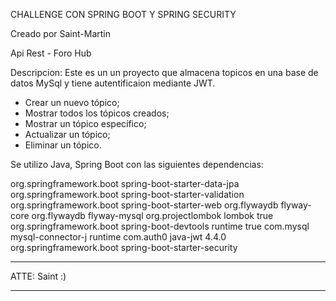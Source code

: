 CHALLENGE CON SPRING BOOT Y SPRING SECURITY

Creado por Saint-Martin

Api Rest - Foro Hub

Descripcion: Este es un un proyecto que almacena topicos en una base de datos MySql y tiene autentificaion mediante JWT.

- Crear un nuevo tópico;
- Mostrar todos los tópicos creados;
- Mostrar un tópico específico;
- Actualizar un tópico;
- Eliminar un tópico.

Se utilizo Java, Spring Boot con las siguientes dependencias:

<dependencies>
	<dependency>
		<groupId>org.springframework.boot</groupId>
		<artifactId>spring-boot-starter-data-jpa</artifactId>
	</dependency>
	<dependency>
		<groupId>org.springframework.boot</groupId>
		<artifactId>spring-boot-starter-validation</artifactId>
	</dependency>
	<dependency>
		<groupId>org.springframework.boot</groupId>
		<artifactId>spring-boot-starter-web</artifactId>
	</dependency>
	<dependency>
		<groupId>org.flywaydb</groupId>
		<artifactId>flyway-core</artifactId>
	</dependency>
	<dependency>
		<groupId>org.flywaydb</groupId>
		<artifactId>flyway-mysql</artifactId>
	</dependency>
	<dependency>
		<groupId>org.projectlombok</groupId>
		<artifactId>lombok</artifactId>
		<optional>true</optional>
	</dependency>
	<dependency>
		<groupId>org.springframework.boot</groupId>
		<artifactId>spring-boot-devtools</artifactId>
		<scope>runtime</scope>
		<optional>true</optional>
	</dependency>
	<dependency>
		<groupId>com.mysql</groupId>
		<artifactId>mysql-connector-j</artifactId>
		<scope>runtime</scope>
	</dependency>
	<dependency>
		<groupId>com.auth0</groupId>
		<artifactId>java-jwt</artifactId>
		<version>4.4.0</version>
	</dependency>
	<dependency>
		<groupId>org.springframework.boot</groupId>
		<artifactId>spring-boot-starter-security</artifactId>
	</dependency>
<dependencies>

-------------------------------------------------------------------------------

ATTE: Saint :)

-------------------------------------------------------------------------------
